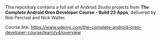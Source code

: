 This repository contains a full set of Android Studio projects from **The
Complete Android Oreo Developer Course - Build 23 Apps**, delivered by Rob
Percival and Nick Walter.

Course link: https://www.udemy.com/the-complete-android-oreo-developer-course/learn/v4/overview

